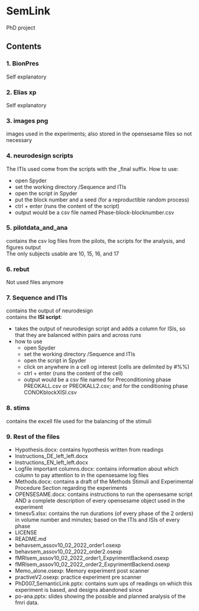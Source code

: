 # SemLink
PhD project
## Contents
### 1. BionPres
Self explanatory
### 2. Elias xp
Self explanatory
### 3. images png
images used in the experiments; also stored in the opensesame files so not necessary
### 4. neurodesign scripts
The ITIs used come from the scripts with the _final suffix.
How to use:
- open Spyder
- set the working directory /Sequence and ITIs
- open the script in Spyder
- put the block number and a seed (for a reproductible random process)
- ctrl + enter (runs the content of the script)
- output would be a csv file named Phase-block-blocknumber.csv
### 5. pilotdata_and_ana
contains the csv log files from the pilots, the scripts for the analysis, and figures output \
The only subjects usable are 10, 15, 16, and 17
### 6. rebut
Not used files anymore
### 7. Sequence and ITIs
contains the output of neurodesign \
contains the **ISI script**:
- takes the output of neurodesign script and adds a column for ISIs, so that they are balanced within pairs and across runs
- how to use
  - open Spyder
  - set the working directory /Sequence and ITIs
  - open the script in Spyder
  - click on anywhere in a cell og interest (cells are delimited by #%%)
  - ctrl + enter (runs the content of the cell)
  - output would be a csv file named for Preconditioning phase PREOKALL.csv or PREOKALL2.csv; and for the conditioning phase CONOKblockXISI.csv
### 8. stims
contains the excell file used for the balancing of the stimuli
### 9. Rest of the files
- Hypothesis.docx: contains hypothesis written from readings
- Instructions_DE_left_left.docx
- Instructions_EN_left_left.docx
- Logfile important columns.docx: contains information about which column to pay attention to in the opensesame log files
- Methods.docx: contains a draft of the Methods Stimuli and Experimental Procedure Section regarding the experiments
- OPENSESAME.docx: contains instructions to run the opensesame script AND a complete description of every opensesame object used in the experiment
- timesv5.xlsx: contains the run durations (of every phase of the 2 orders) in volume number and minutes; based on the ITIs and ISIs of every phase
- LICENSE
- README.md
- behavsem_assov10_02_2022_order1.osexp
- behavsem_assov10_02_2022_order2.osexp
- fMRIsem_assov10_02_2022_order1_ExpyrimentBackend.osexp
- fMRIsem_assov10_02_2022_order2_ExpyrimentBackend.osexp
- Memo_alone.osexp: Memory experiment post scanner
- practiveV2.osexp: practice experiment pre scanner
- PhD007_SemanticLink.pptx: contains sum ups of readings on which this experiment is based, and designs abandoned since
- po-ana.pptx: slides showing the possible and planned analysis of the fmri data.
